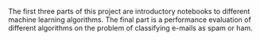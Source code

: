 The first three parts of this project are introductory notebooks to different machine learning algorithms.
The final part is a performance evaluation of different algorithms on the problem of classifying e-mails as spam or ham.
